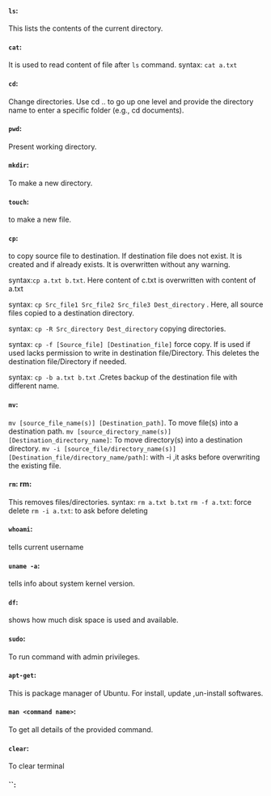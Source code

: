 #### ```ls```: 
This lists the contents of the current directory.

#### `cat`: 
It is used to read content of file after `ls` command. syntax: `cat a.txt`  

#### `cd`: 
Change directories. Use cd .. to go up one level and provide the directory name to enter a specific folder (e.g., cd documents).

#### `pwd`: 
Present working directory.

#### `mkdir`: 
To make a new directory.

#### `touch`: 
to make a new file.

#### `cp`: 
to copy source file to destination. If destination file does not exist. It is created and if already exists. It is overwritten without any warning. 

syntax:`cp a.txt b.txt`. Here content of c.txt is overwritten with content of a.txt

syntax: `cp Src_file1 Src_file2 Src_file3 Dest_directory` . Here, all source files copied to a destination directory.

syntax: `cp -R Src_directory Dest_directory` copying directories.

syntax: `cp -f [Source_file] [Destination_file]` force copy. If is used if used lacks permission to write in destination file/Directory. This deletes the destination 
file/Directory if needed.

syntax: `cp -b a.txt b.txt` .Cretes backup of the destination file with different name.

#### `mv`: 
`mv [source_file_name(s)] [Destination_path]`. To move file(s) into a destination path.
`mv [source_directory_name(s)] [Destination_directory_name]`: To move directory(s) into a destination directory.
`mv -i [source_file/directory_name(s)] [Destination_file/directory_name/path]`: with -i ,it asks before overwriting the existing file.  

#### `rm`: rm: 
This removes files/directories. syntax: `rm a.txt b.txt`
`rm -f a.txt`: force delete
`rm -i a.txt`: to ask before deleting

#### `whoami`: 
tells current username 

#### `uname -a`:
tells info about system kernel version.

#### `df`:
shows how much disk space is used and available.

#### `sudo`:
To run command with admin privileges.

#### `apt-get`:
This is package manager of Ubuntu. For install, update ,un-install softwares.

#### `man <command name>`: 
To get all details of the provided command.

#### `clear`: 
To clear terminal

#### ``:
